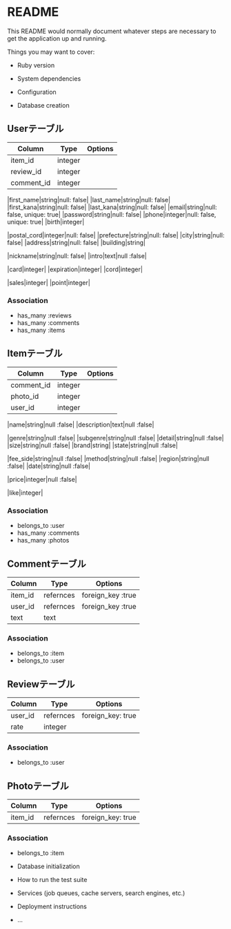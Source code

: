 # README

This README would normally document whatever steps are necessary to get the
application up and running.

Things you may want to cover:

* Ruby version

* System dependencies

* Configuration

* Database creation

## Userテーブル

|Column|Type|Options|
|------|----|-------|
|item_id|integer|
|review_id|integer|
|comment_id|integer|

|first_name|string|null: false|
|last_name|string|null: false|
|first_kana|string|null: false|
|last_kana|string|null: false|
|email|string|null: false, unique: true|
|password|string|null: false|
|phone|integer|null: false, unique: true|
|birth|integer|

|postal_cord|integer|null: false|
|prefecture|string|null: false|
|city|string|null: false|
|address|string|null: false|
|building|string|

|nickname|string|null: false|
|intro|text|null :false|

|card|integer|
|expiration|integer|
|cord|integer|

|sales|integer|
|point|integer|


### Association
- has_many :reviews
- has_many :comments
- has_many :items



## Itemテーブル

|Column|Type|Options|
|------|----|-------|
|comment_id|integer|
|photo_id|integer|
|user_id|integer|

|name|string|null :false|
|description|text|null :false|

|genre|string|null :false|
|subgenre|string|null :false|
|detail|string|null :false|
|size|string|null :false|
|brand|string|
|state|string|null :false|

|fee_side|string|null :false|
|method|string|null :false|
|region|string|null :false|
|date|string|null :false|

|price|integer|null :false|

|like|integer|


### Association
- belongs_to :user
- has_many :comments
- has_many :photos



## Commentテーブル

|Column|Type|Options|
|------|----|-------|
|item_id|refernces|foreign_key :true|
|user_id|refernces|foreign_key :true|
|text|text|

### Association
- belongs_to :item
- belongs_to :user


## Reviewテーブル

|Column|Type|Options|
|------|----|-------|
|user_id|refernces|foreign_key: true|
|rate|integer|

### Association
- belongs_to :user

## Photoテーブル

|Column|Type|Options|
|------|----|-------|
|item_id|refernces|foreign_key: true|

### Association
- belongs_to :item



* Database initialization

* How to run the test suite

* Services (job queues, cache servers, search engines, etc.)

* Deployment instructions

* ...
